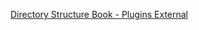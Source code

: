 [Directory Structure Book - Plugins External](https://nuxtjs.org/docs/2.x/directory-structure/plugins#external-packages)